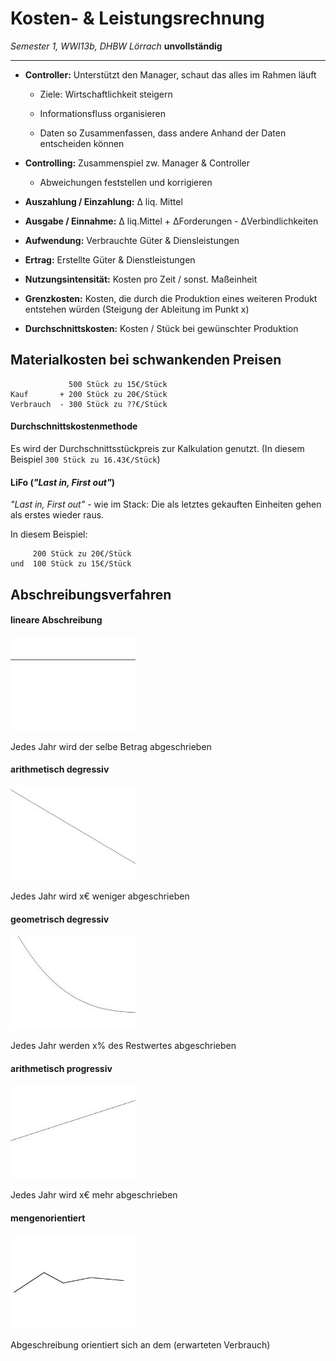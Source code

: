 # Kosten- & Leistungsrechnung
_Semester 1, WWI13b, DHBW Lörrach_
__unvollständig__

---

- __Controller:__ Unterstützt den Manager, schaut das alles im Rahmen läuft

	- Ziele: Wirtschaftlichkeit steigern

	- Informationsfluss organisieren

	- Daten so Zusammenfassen, dass andere Anhand der Daten entscheiden können

- __Controlling:__ Zusammenspiel zw. Manager & Controller

	- Abweichungen feststellen und korrigieren

- __Auszahlung / Einzahlung:__ Δ liq. Mittel

- __Ausgabe / Einnahme:__ Δ liq.Mittel + ΔForderungen - ΔVerbindlichkeiten

- __Aufwendung:__ Verbrauchte Güter & Diensleistungen

- __Ertrag:__ Erstellte Güter & Dienstleistungen

- __Nutzungsintensität:__ Kosten pro Zeit / sonst. Maßeinheit

- __Grenzkosten:__ Kosten, die durch die Produktion eines weiteren Produkt entstehen würden (Steigung der Ableitung im Punkt x)

- __Durchschnittskosten:__ Kosten / Stück bei gewünschter Produktion


## Materialkosten bei schwankenden Preisen

```
             500 Stück zu 15€/Stück
Kauf       + 200 Stück zu 20€/Stück
Verbrauch  - 300 Stück zu ??€/Stück
```

#### Durchschnittskostenmethode

Es wird der Durchschnittsstückpreis zur Kalkulation genutzt. (In diesem Beispiel `300 Stück zu 16.43€/Stück`)

#### LiFo (_"Last in, First out"_)

_"Last in, First out"_ - wie im Stack: Die als letztes gekauften Einheiten gehen als erstes wieder raus.

In diesem Beispiel:
```
     200 Stück zu 20€/Stück
und  100 Stück zu 15€/Stück
```


## Abschreibungsverfahren

#### lineare Abschreibung

![](img/KLR_lin.jpg)

Jedes Jahr wird der selbe Betrag abgeschrieben


#### arithmetisch degressiv

![](img/KLR_art_deg.jpg)

Jedes Jahr wird x€ weniger abgeschrieben


#### geometrisch degressiv

![](img/KLR_geo_deg.jpg)

Jedes Jahr werden x% des Restwertes abgeschrieben


#### arithmetisch progressiv

![](img/KLR_art_prog.jpg)

Jedes Jahr wird x€ mehr abgeschrieben


#### mengenorientiert

![](img/KLR_mengen.jpg)

Abgeschreibung orientiert sich an dem (erwarteten Verbrauch)